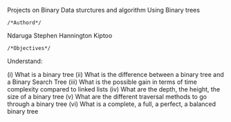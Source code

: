 Projects on Binary Data sturctures and algorithm Using Binary trees

	/*Authord*/
Ndaruga Stephen
Hannington Kiptoo

	/*Objectives*/
Understand:

(i) What is a binary tree
(ii) What is the difference between a binary tree and a Binary Search Tree
(iii) What is the possible gain in terms of time complexity compared to linked lists
(iv) What are the depth, the height, the size of a binary tree
(v) What are the different traversal methods to go through a binary tree
(vi) What is a complete, a full, a perfect, a balanced binary tree
